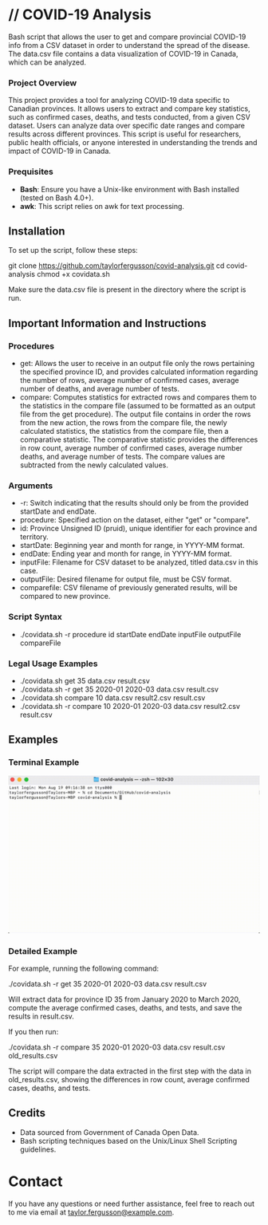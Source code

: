 # // COVID-19 Analysis

Bash script that allows the user to get and compare provincial COVID-19 info from a CSV dataset in order to understand the spread of the disease. The data.csv file contains a data visualization of COVID-19 in Canada, which can be analyzed. 

### Project Overview
This project provides a tool for analyzing COVID-19 data specific to Canadian provinces. It allows users to extract and compare key statistics, such as confirmed cases, deaths, and tests conducted, from a given CSV dataset. Users can analyze data over specific date ranges and compare results across different provinces. This script is useful for researchers, public health officials, or anyone interested in understanding the trends and impact of COVID-19 in Canada.

### Prequisites
- **Bash**: Ensure you have a Unix-like environment with Bash installed (tested on Bash 4.0+).
- **awk**: This script relies on awk for text processing.


## Installation

To set up the script, follow these steps:

git clone https://github.com/taylorfergusson/covid-analysis.git
cd covid-analysis
chmod +x covidata.sh

Make sure the data.csv file is present in the directory where the script is run.

## Important Information and Instructions

### Procedures
- get: Allows the user to receive in an output file only the rows pertaining the specified province ID, and provides calculated information regarding the number of rows, average number of confirmed cases, average number of deaths, and average number of tests. 
- compare: Computes statistics for extracted rows and compares them to the statistics in the compare file (assumed to be formatted as an output file from the get procedure). The output file contains in order the rows from the new action, the rows from the compare file, the newly calculated statistics, the statistics from the compare file, then a comparative statistic. The comparative statistic provides the differences in row count, average number of confirmed cases, average number deaths, and average number of tests. The compare values are subtracted from the newly calculated values.

### Arguments
- -r: Switch indicating that the results should only be from the provided startDate and endDate.
- procedure: Specified action on the dataset, either "get" or "compare".
- id: Province Unsigned ID (pruid), unique identifier for each province and territory.
- startDate: Beginning year and month for range, in YYYY-MM format.
- endDate: Ending year and month for range, in YYYY-MM format.
- inputFile: Filename for CSV dataset to be analyzed, titled data.csv in this case.
- outputFile: Desired filename for output file, must be CSV format.
- comparefile: CSV filename of previously generated results, will be compared to new province.

### Script Syntax
- ./covidata.sh -r procedure id startDate endDate inputFile outputFile compareFile

### Legal Usage Examples
- ./covidata.sh get 35 data.csv result.csv
- ./covidata.sh -r get 35 2020-01 2020-03 data.csv result.csv
- ./covidata.sh compare 10 data.csv result2.csv result.csv
- ./covidata.sh -r compare 10 2020-01 2020-03 data.csv result2.csv result.csv

## Examples

### Terminal Example
![Demo Example Gif](https://raw.githubusercontent.com/taylorfergusson/covid-analysis/master/inputdemo.gif "Demo Example Gif")


### Detailed Example

For example, running the following command:

./covidata.sh -r get 35 2020-01 2020-03 data.csv result.csv

Will extract data for province ID 35 from January 2020 to March 2020, compute the average confirmed cases, deaths, and tests, and save the results in result.csv.

If you then run:

./covidata.sh -r compare 35 2020-01 2020-03 data.csv result.csv old_results.csv

The script will compare the data extracted in the first step with the data in old_results.csv, showing the differences in row count, average confirmed cases, deaths, and tests.

## Credits

- Data sourced from Government of Canada Open Data.
- Bash scripting techniques based on the Unix/Linux Shell Scripting guidelines.

# Contact

If you have any questions or need further assistance, feel free to reach out to me via email at taylor.fergusson@example.com.